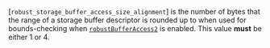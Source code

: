 [`robust_storage_buffer_access_size_alignment`] is the number of bytes that
the range of a storage buffer descriptor is rounded up to when used for
bounds-checking when
[`robustBufferAccess2`](https://www.khronos.org/registry/vulkan/specs/1.3-extensions/html/vkspec.html#features-robustBufferAccess2) is enabled.
This value  **must**  be either 1 or 4.
